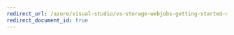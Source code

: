 ```yaml
---
redirect_url: /azure/visual-studio/vs-storage-webjobs-getting-started-queues
redirect_document_id: true
---
```

